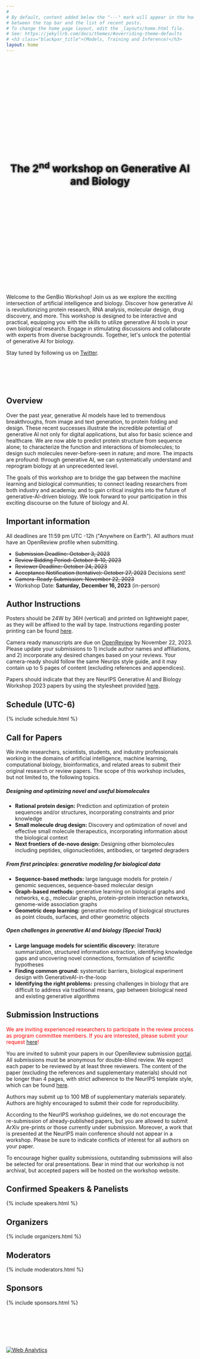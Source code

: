 ```yaml
---
#
# By default, content added below the "---" mark will appear in the home page
# between the top bar and the list of recent posts.
# To change the home page layout, edit the _layouts/home.html file.
# See: https://jekyllrb.com/docs/themes/#overriding-theme-defaults
# <h3 class="blackpar_title">(Models, Training and Inference)</h3>
layout: home
---
```

<div style="display: flex; align-items: center; justify-content: center; background: url('images/header.jpg') no-repeat; background-size: cover; user-select: none; height: 600px; padding: 0;">
    <h1 class="blackpar_title" style="text-align: center; font-weight: bold; line-height: 1.2; text-shadow: 0px 0px 5px black;">The 2<sup>nd</sup> workshop on Generative AI and Biology</h1>
</div>



<br>
<p>
Welcome to the GenBio Workshop! Join us as we explore the exciting intersection of artificial intelligence and biology.
Discover how generative AI is revolutionizing protein research, RNA analysis, molecular design, drug discovery, and more.
This workshop is designed to be interactive and practical,
equipping you with the skills to utilize generative AI tools in your own biological research.
Engage in stimulating discussions and collaborate with experts from diverse backgrounds.
Together, let's unlock the potential of generative AI for biology.</p>

<p>
Stay tuned by following us on <a href="https://twitter.com/genbio_workshop">Twitter</a>.
</p>

<br>


<!--starts inverted colors-->
<div class="inverted">

<br><br>
<h2 class="blackpar_title" id="overview">Overview</h2>
<!--<p>
The revolutionary crossroads between artificial intelligence (AI) and biology
is one of the most exciting frontiers of our time.
In this workshop, we will dive deeply into the implications
of generative AI for biological discovery, drug discovery, and translational medicine.
</p>-->
<p>
Over the past year, generative AI models have led to tremendous breakthroughs,
from image and text generation, to protein folding and design.
These recent successes illustrate the incredible potential of generative AI not
only for digital applications, but also for basic science and healthcare.
We are now able to predict protein structure from sequence alone; to
characterize the function and interactions of biomolecules; to design such
molecules never-before-seen in nature; and more.
The impacts are profound: through generative AI, we can systematically
understand and reprogram biology at an unprecedented level.
</p>
<p>
The goals of this workshop are to bridge the gap between the machine learning and biological
communities;
to connect leading researchers from both industry and academia;
and to gain
critical insights into the future of generative-AI-driven biology.
We look forward to your participation in this exciting discourse on the future of biology and AI.
</p>

<h2 class="blackpar_title" id="deadlines">Important information</h2>
<p>
All deadlines are 11:59 pm UTC -12h ("Anywhere on Earth"). All authors must have an OpenReview profile when submitting.
<p>
<ul>
    <del><li>Submission Deadline: October 3, 2023</li></del>
    <del><li>Review Bidding Period: October 8-10, 2023</li></del>
    <del><li>Reviewer Deadline: October 24, 2023</li></del>
    <li><del>Acceptance Notification (tentative): October 27, 2023</del>
    Decisions sent!</li>
    <li><del>Camera-Ready Submission: November 22, 2023</del></li>
    <li>Workshop Date: <b>Saturday, December 16, 2023</b> (in-person)</li>
</ul>
</p>

<!--<p>
The workshop will be held on December 16 in
room MR265-268 at the
Ernest N. Morial Convention Center (900 Convention Center Blvd, New Orleans, LA 70130).
</p>

<p>
Please refer to the Neurips website regarding
<a href="https://neurips.cc/Register/view-registration">registration</a> and
<a href="https://neurips.cc/Conferences/2023/Hotels">hotels</a>. We would like to reiterate
that poster presentations will be in-person only.
</p>

<p>
The talks will be livestreamed for virtual attendees.
Please register via NeurIPS for a virtual pass for access.
</p>-->


<!-- Poster instructions -->
<h2 class="blackpar_title" id="instructions">Author Instructions</h2>

<p>
Posters should be 24W by 36H (vertical) and printed on lightweight paper,
as they will be affixed to the wall by tape.
Instructions regarding poster printing can be found
<a href="https://neurips.cc/FAQ/PosterInformation">here</a>.
</p>

<p>
Camera ready manuscripts are due on
<a href="https://openreview.net/group?id=NeurIPS.cc/2023/Workshop/GenBio">OpenReview</a>
by November 22, 2023.
Please update your submissions to 1) include author names and affiliations, and 2) incorporate any desired changes based on your reviews. Your camera-ready should follow the same Neurips style guide, and it may contain up to 5 pages of content (excluding references and appendices).
</p>

<p>
Papers should indicate that they are NeurIPS Generative AI and Biology
Workshop 2023 papers by using the stylesheet provided
<a href="https://www.overleaf.com/latex/templates/neurips-2023-genbio-workshop/tzsxwjkrxnrk">here</a>.
</p>

<!-- Schedule -->
<h2 class="blackpar_title" id="schedule">Schedule (UTC-6)</h2>
<p>
{% include schedule.html %}
</p>


<!-- Call for Papers -->
<h2 class="blackpar_title" id="call_for_papers">Call for Papers</h2>

<p>
We invite researchers, scientists, students, and industry professionals working in the domains of artificial intelligence, machine learning, computational biology, bioinformatics, and related areas to submit their original research or review papers.
The scope of this workshop includes, but not limited to, the following topics.
</p>

<h5>Designing and optimizing novel and useful biomolecules</h5>

<ul>
    <li>
        <b>Rational protein design:</b>
        Prediction and
        optimization of protein sequences and/or structures,
        incorporating constraints and prior
        knowledge
    </li>
    <li>
        <b>Small molecule drug design:</b>
        Discovery and optimization of novel and
        effective small molecule therapeutics, incorporating information
        about the biological context
    </li>
    <li><b>Next frontiers of de-novo design:</b>
        Designing other biomolecules including
        peptides, oligonucleotides, antibodies, or targeted degraders
    </li>

</ul>

<h5>From first principles: generative modeling for biological data</h5>
<ul>
    <li><b>Sequence-based methods:</b>
        large language models for protein / genomic sequences,
        sequence-based molecular design
    </li>
    <li><b>Graph-based methods:</b>
        generative learning on biological graphs and networks,
        e.g., molecular graphs, protein-protein interaction networks,
        genome-wide association graphs
    </li>
    <li><b>Geometric deep learning:</b>
        generative modeling of biological structures as
        point clouds, surfaces, and other geometric objects
    </li>
</ul>

<h5>Open challenges in generative AI and biology (Special Track)</h5>
<ul>
    <li><b>Large language models for scientific discovery:</b>
    literature summarization, structured information extraction, identifying
    knowledge gaps and uncovering novel connections, formulation of scientific
    hypotheses</li>
    <li><b>Finding common ground:</b>
    systematic barriers, biological experiment
    design with GenerativeAI-in-the-loop</li>
    <li><b>Identifying the right problems:</b> pressing challenges in biology that
    are difficult to address via traditional means, gap between biological need
    and existing generative algorithms</li>
</ul>


<h2 class="blackpar_title">Submission Instructions</h2>
<p>
<span style="color:red">
We are inviting experienced researchers to participate in the review process as program committee members.
If you are interested, please submit your request <a href="https://docs.google.com/forms/d/e/1FAIpQLSc8WQEmqQzKaMXAQ5y-lXKObIE2wQlA41A3rR5NZYOK1CVYXA/viewform?usp=sf_link">here</a>!
</span>
</p>
<p>
You are invited to submit your papers in our OpenReview submission <a href="https://openreview.net/group?id=NeurIPS.cc/2023/Workshop/GenBio">portal</a>.
All submissions must be anonymous for double-blind review.
We expect each paper to be reviewed by at least three reviewers.
The content of the paper (excluding the references and supplementary materials) should not be longer than 4 pages,
with strict adherence to the NeurIPS template style,
which can be found <a href="https://neurips.cc/Conferences/2023/PaperInformation/StyleFiles">here</a>.
</p>
<p>
Authors may submit up to 100 MB of supplementary materials separately.
Authors are highly encouraged to submit their code for reproducibility.
</p>
<p>
According to the NeurIPS workshop guidelines, we do not encourage the
re-submission of already-published papers,
but you are allowed to submit ArXiv pre-prints or those currently under submission.
Moreover, a work that is presented at the NeurIPS main conference should not appear in a workshop.
Please be sure to indicate conflicts of interest for all authors on your paper.
</p>
<p>
To encourage higher quality submissions, outstanding submissions will also be selected for oral presentations.
Bear in mind that our workshop is not archival,
but accepted papers will be hosted on the workshop website.
</p>


<h2 class="blackpar_title" id="speakers">Confirmed Speakers & Panelists</h2>
<p>
{% include speakers.html %}
</p>


<!--<h2 class="blackpar_title" id="speakers">Panelists</h2>
<p>
{% include panelists.html %}
</p>-->

<!-- Organizers -->
<h2 class="blackpar_title" id="organizers">Organizers</h2>
<p>
{% include organizers.html %}
</p>

<!-- Moderators -->
<h2 class="blackpar_title" id="moderators">Moderators</h2>
<p>
{% include moderators.html %}
</p>

<h2 class="blackpar_title" id="sponsors">Sponsors</h2>
<p>
{% include sponsors.html %}
</p>

<br><br>

<!-- Technical Committee -->
<!--<h2 class="blackpar_title" id="technical_committee">Technical Committee</h2>
<p>
{% include technical_committee.html %}
</p>
-->
<br><br>

<!--
<h2 class="blackpar_title">Sponsor</h2>
<div class="row">
    <div class="col">
        <center>
            <img src="">
        </center>
    </div>
    <div class="col">
        <center>
            <img src="" width="250px">
        </center>
    </div>
</div>-->

<!-- <h2 class="blackpar_title">Gold Sponsor</h2>
<div class="row">
    <div class="col">
        <center>
            <img src="" width="250px">
        </center>
    </div>
    <div class="col">
        <center>
            <img src="" width="250px">
        </center>
    </div>
</div> -->

<!--ends inverted colors-->
<!-- Default Statcounter code for genbio
https://genbio-workshop.github.io/ -->
<script type="text/javascript">
var sc_project=12885210;
var sc_invisible=1;
var sc_security="21af2424";
</script>
<script type="text/javascript"
src="https://www.statcounter.com/counter/counter.js"
async></script>
<noscript><div class="statcounter"><a title="Web Analytics"
href="https://statcounter.com/" target="_blank"><img
class="statcounter"
src="https://c.statcounter.com/12885210/0/21af2424/1/"
alt="Web Analytics"
referrerPolicy="no-referrer-when-downgrade"></a></div></noscript>
<!-- End of Statcounter Code -->
